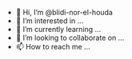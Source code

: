 - 👋 Hi, I’m @blidi-nor-el-houda
- 👀 I’m interested in ...
- 🌱 I’m currently learning ...
- 💞️ I’m looking to collaborate on ...
- 📫 How to reach me ...

<!---
blidi-nor-el-houda/blidi-nor-el-houda is a ✨ special ✨ repository because its `README.md` (this file) appears on your GitHub profile.
You can click the Preview link to take a look at your changes.
--->
